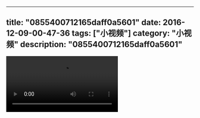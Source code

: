 
---
title: "0855400712165daff0a5601"
date: 2016-12-09-00-47-36
tags: ["小视频"]
category: "小视频"
description: "0855400712165daff0a5601"
---
<video src="http://ohtsqip0g.bkt.clouddn.com/0855400712165daff0a5601.mp4" controls="controls"></video>

